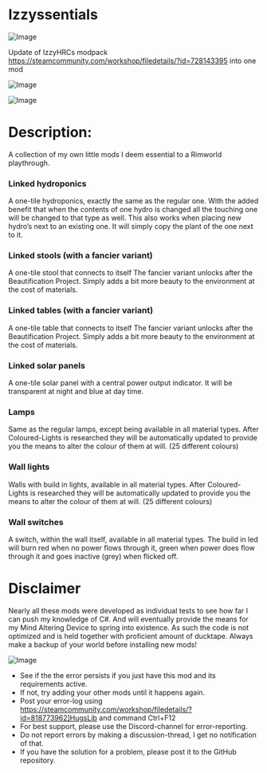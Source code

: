 # Izzyssentials

![Image](https://i.imgur.com/buuPQel.png)

Update of IzzyHRCs modpack
https://steamcommunity.com/workshop/filedetails/?id=728143395
into one mod

![Image](https://i.imgur.com/pufA0kM.png)

	
![Image](https://i.imgur.com/Z4GOv8H.png)


# Description:

A collection of my own little mods I deem essential to a Rimworld playthrough.

### Linked hydroponics

A one-tile hydroponics, exactly the same as the regular one.
With the added benefit that when the contents of one hydro is changed all the touching one will be changed to that type as well. This also works when placing new hydro’s next to an existing one. It will simply copy the plant of the one next to it.

### Linked stools (with a fancier variant)

A one-tile stool that connects to itself
The fancier variant unlocks after the Beautification Project.
Simply adds a bit more beauty to the environment at the cost of materials.

### Linked tables (with a fancier variant)

A one-tile table that connects to itself
The fancier variant unlocks after the Beautification Project.
Simply adds a bit more beauty to the environment at the cost of materials.

### Linked solar panels

A one-tile solar panel with a central power output indicator.
It will be transparent at night and blue at day time.

### Lamps

Same as the regular lamps, except being available in all material types.
After Coloured-Lights is researched they will be automatically updated to provide you the means to alter the colour of them at will. (25 different colours)

### Wall lights

Walls with build in lights, available in all material types.
After Coloured-Lights is researched they will be automatically updated to provide you the means to alter the colour of them at will. (25 different colours)

### Wall switches

A switch, within the wall itself, available in all material types.
The build in led will burn red when no power flows through it, green when power does flow through it and goes inactive (grey) when flicked off.

# Disclaimer

Nearly all these mods were developed as individual tests to see how far I can push my knowledge of C#. And will eventually provide the means for my Mind Altering Device to spring into existence.
As such the code is not optimized and is held together with proficient amount of ducktape.
Always make a backup of your world before installing new mods!

![Image](https://i.imgur.com/PwoNOj4.png)



-  See if the the error persists if you just have this mod and its requirements active.
-  If not, try adding your other mods until it happens again.
-  Post your error-log using https://steamcommunity.com/workshop/filedetails/?id=818773962]HugsLib and command Ctrl+F12
-  For best support, please use the Discord-channel for error-reporting.
-  Do not report errors by making a discussion-thread, I get no notification of that.
-  If you have the solution for a problem, please post it to the GitHub repository.




